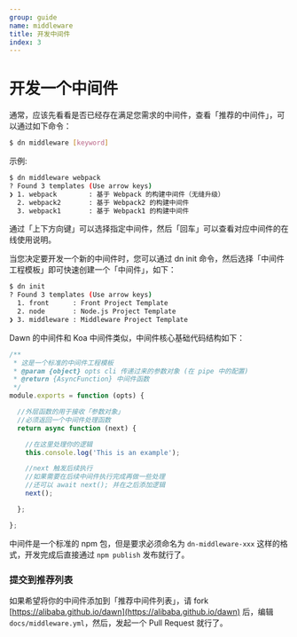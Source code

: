 ```yaml
---
group: guide
name: middleware
title: 开发中间件
index: 3
---
```


# 开发一个中间件


通常，应该先看看是否已经存在满足您需求的中间件，查看「推荐的中间件」，可以通过如下命令：

```sh
$ dn middleware [keyword]
```

示例:
```sh
$ dn middleware webpack
? Found 3 templates (Use arrow keys)
❯ 1. webpack        : 基于 Webpack 的构建中间件（无缝升级）
  2. webpack2       : 基于 Webpack2 的构建中间件
  3. webpack1       : 基于 Webpack1 的构建中间件
```

通过「上下方向键」可以选择指定中间件，然后「回车」可以查看对应中间件的在线使用说明。

当您决定要开发一个新的中间件时，您可以通过 dn init 命令，然后选择「中间件工程模板」即可快速创建一个「中间件」，如下：

```sh
$ dn init
? Found 3 templates (Use arrow keys)
  1. front      : Front Project Template
  2. node       : Node.js Project Template
❯ 3. middleware : Middleware Project Template
```

Dawn 的中间件和 Koa 中间件类似，中间件核心基础代码结构如下：

```js
/**
 * 这是一个标准的中间件工程模板
 * @param {object} opts cli 传递过来的参数对象 (在 pipe 中的配置)
 * @return {AsyncFunction} 中间件函数
 */
module.exports = function (opts) {

  //外层函数的用于接收「参数对象」
  //必须返回一个中间件处理函数
  return async function (next) {

    //在这里处理你的逻辑
    this.console.log('This is an example');

    //next 触发后续执行
    //如果需要在后续中间件执行完成再做一些处理
    //还可以 await next(); 并在之后添加逻辑
    next();

  };

};
```

中间件是一个标准的 npm 包，但是要求必须命名为 `dn-middleware-xxx` 这样的格式，开发完成后直接通过 `npm publish` 发布就行了。

### 提交到推荐列表
如果希望将你的中间件添加到「推荐中间件列表」，请 fork [https://alibaba.github.io/dawn](https://alibaba.github.io/dawn) 后，编辑 `docs/middleware.yml`，然后，发起一个 Pull Request 就行了。